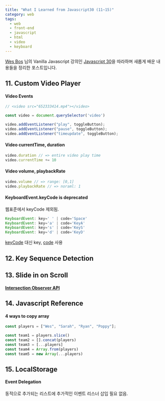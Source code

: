 ```yaml
---
title: "What I Learned from Javascript30 (11~15)"
category: web  
tags:
  - web
  - front-end
  - javascript
  - html
  - video
  - keyboard
---
```


[Wes Bos](https://github.com/wesbos) 님의 Vanilla Javascript 강의인 [Javascript 30](https://javascript30.com)을 따라하며 새롭게 배운 내용들을 정리한 포스트입니다.

## 11. Custom Video Player

#### Video Events
```javascript
// <video src="652333414.mp4"></video>

const video = document.querySelector('video')

video.addEventListener("play", toggleButton);
video.addEventListener("pause", toggleButton);
video.addEventListener("timeupdate", toggleButton);
```

#### Video currentTime, duration
```javascript
video.duration // => entire video play time
video.currentTime += 10
```

#### Video volume, playbackRate
```javascript
video.volume // => range: [0,1]
video.playbackRate // => noraml: 1
```

#### KeyboardEvent.keyCode is deprecated
웹표준에서 keyCode 제외됨.

```javascript
KeyboardEvent: key=' ' | code='Space'
KeyboardEvent: key='a' | code='KeyA'
KeyboardEvent: key='s' | code='KeyS'
KeyboardEvent: key='d' | code='KeyD'
```
[keyCode](https://developer.mozilla.org/en-US/docs/Web/API/KeyboardEvent/keyCode) 대신 
key, [code](https://developer.mozilla.org/en-US/docs/Web/API/KeyboardEvent/code) 사용



## 12. Key Sequence Detection

## 13. Slide in on Scroll

#### [Intersection Observer API](https://yhancsx.github.io/web/web-intersection-observer/)

## 14. Javascript Reference

#### 4 ways to copy array
```javascript
const players = ["Wes", "Sarah", "Ryan", "Poppy"];

const team1 = players.slice()
const team2 = [].concat(players)
const team3 = [...players]
const team4 = Array.from(players)
const team5 = new Array(...players)
```

## 15. LocalStorage

#### Event Delegation
동적으로 추가되는 리스트에 추가적인 이벤트 리스너 삽입 필요 없음.